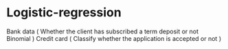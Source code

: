 # Logistic-regression
Bank data ( Whether the client has subscribed a term deposit or not  Binomial ) 
Credit card ( Classify whether the application is accepted or not )

